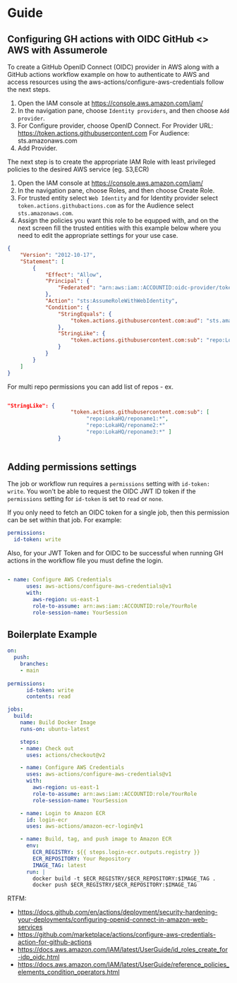 # Guide

## Configuring GH actions with OIDC GitHub <> AWS with Assumerole

To create a GitHub OpenID Connect (OIDC) provider in AWS along with a GitHub actions workflow example on how to authenticate to AWS and access resources using the aws-actions/configure-aws-credentials follow the next steps.

1. Open the IAM console at https://console.aws.amazon.com/iam/
2. In the navigation pane, choose `Identity providers`, and then choose `Add provider`.
3. For Configure provider, choose OpenID Connect.
    For Provider URL: https://token.actions.githubusercontent.com
    For Audience: sts.amazonaws.com
4. Add Provider.

The next step is to create the appropriate IAM Role with least privileged policies to the desired AWS service (eg. S3,ECR)

1. Open the IAM console at https://console.aws.amazon.com/iam/
2. In the navigation pane, choose Roles, and then choose Create Role.
3. For trusted entity select `Web Identity` and for Identity provider select `token.actions.githubactions.com` as for the Audience select `sts.amazonaws.com`.
4. Assign the policies you want this role to be equpped with, and on the next screen fill the trusted entities with this example below where you need to edit the appropriate settings for your use case.

```json
{
    "Version": "2012-10-17",
    "Statement": [
        {
            "Effect": "Allow",
            "Principal": {
                "Federated": "arn:aws:iam::ACCOUNTID:oidc-provider/token.actions.githubusercontent.com"
            },
            "Action": "sts:AssumeRoleWithWebIdentity",
            "Condition": {
                "StringEquals": {
                    "token.actions.githubusercontent.com:aud": "sts.amazonaws.com"
                },
                "StringLike": {
                    "token.actions.githubusercontent.com:sub": "repo:LokaHQ/reponame:*"
                }
            }
        }
    ]
}
```
For multi repo permissions you can add list of repos - ex. 

```json

"StringLike": {
                    "token.actions.githubusercontent.com:sub": [
                         "repo:LokaHQ/reponame1:*",
                         "repo:LokaHQ/reponame2:*"
                         "repo:LokaHQ/reponame3:*" ]
                }
                
```

## Adding permissions settings

The job or workflow run requires a ``permissions`` setting with ``id-token: write``. You won't be able to request the OIDC JWT ID token if the ``permissions`` setting for ``id-token`` is set to ``read`` or ``none``.


If you only need to fetch an OIDC token for a single job, then this permission can be set within that job. For example:

```yaml
permissions:
  id-token: write
```
Also, for your JWT Token and for OIDC to be successful when running GH actions in the workflow file you must define the login.

```yaml

- name: Configure AWS Credentials
      uses: aws-actions/configure-aws-credentials@v1
      with:
        aws-region: us-east-1
        role-to-assume: arn:aws:iam::ACCOUNTID:role/YourRole
        role-session-name: YourSession
```

## Boilerplate Example 

```yaml
on:
  push:
    branches:
    - main
    
permissions:
      id-token: write
      contents: read 

jobs:
  build:
    name: Build Docker Image
    runs-on: ubuntu-latest

    steps:
    - name: Check out
      uses: actions/checkout@v2

    - name: Configure AWS Credentials
      uses: aws-actions/configure-aws-credentials@v1
      with:
        aws-region: us-east-1
        role-to-assume: arn:aws:iam::ACCOUNTID:role/YourRole
        role-session-name: YourSession

    - name: Login to Amazon ECR
      id: login-ecr
      uses: aws-actions/amazon-ecr-login@v1

    - name: Build, tag, and push image to Amazon ECR
      env:
        ECR_REGISTRY: ${{ steps.login-ecr.outputs.registry }}
        ECR_REPOSITORY: Your Repository
        IMAGE_TAG: latest
      run: |
        docker build -t $ECR_REGISTRY/$ECR_REPOSITORY:$IMAGE_TAG .
        docker push $ECR_REGISTRY/$ECR_REPOSITORY:$IMAGE_TAG
```

RTFM:
* https://docs.github.com/en/actions/deployment/security-hardening-your-deployments/configuring-openid-connect-in-amazon-web-services
* https://github.com/marketplace/actions/configure-aws-credentials-action-for-github-actions
* https://docs.aws.amazon.com/IAM/latest/UserGuide/id_roles_create_for-idp_oidc.html
* https://docs.aws.amazon.com/IAM/latest/UserGuide/reference_policies_elements_condition_operators.html
